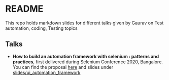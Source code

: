 # README

This repo holds markdown slides for different talks given by Gaurav on Test automation, coding,
Testing topics

## Talks

- **How to build an automation framework with selenium : patterns and practices**, first delivered
  during Selenium Conference 2020, Bangalore. You can find the proposal
  [here](https://confengine.com/selenium-conf-2020/proposal/13303/how-to-build-an-automation-framework-with-selenium-patterns-and-practices)
  and slides under [slides/ui_automation_framework](slides/ui_automation_framework)
